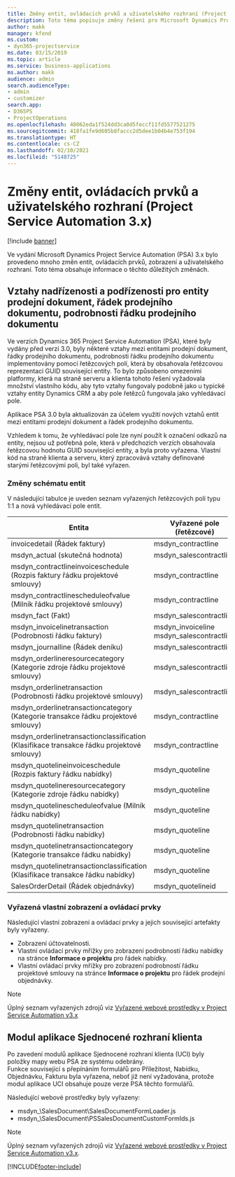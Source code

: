 ```yaml
---
title: Změny entit, ovládacích prvků a uživatelského rozhraní (Project Service Automation 3.x)
description: Toto téma popisuje změny řešení pro Microsoft Dynamics Project Service Automation 3.x.
author: makk
manager: kfend
ms.custom:
- dyn365-projectservice
ms.date: 03/15/2019
ms.topic: article
ms.service: business-applications
ms.author: makk
audience: admin
search.audienceType:
- admin
- customizer
search.app:
- D365PS
- ProjectOperations
ms.openlocfilehash: 48062eda1f524dd3ca0d5feccf11fd5577521275
ms.sourcegitcommit: 418fa1fe9d605b8faccc2d5dee1b04b4e753f194
ms.translationtype: HT
ms.contentlocale: cs-CZ
ms.lasthandoff: 02/10/2021
ms.locfileid: "5148725"
---
```

# <a name="entity-control-and-user-interface-changes-project-service-automation-3x"></a>Změny entit, ovládacích prvků a uživatelského rozhraní (Project Service Automation 3.x)

[!include [banner](../../includes/psa-now-project-operations.md)]


Ve vydání Microsoft Dynamics Project Service Automation (PSA) 3.x bylo provedeno mnoho změn entit, ovládacích prvků, zobrazení a uživatelského rozhraní. Toto téma obsahuje informace o těchto důležitých změnách.

## <a name="parent-child-relationships-for-sales-document-sales-document-line-sales-document-line-detail-entities"></a>Vztahy nadřízenosti a podřízenosti pro entity prodejní dokument, řádek prodejního dokumentu, podrobnosti řádku prodejního dokumentu
Ve verzích Dynamics 365 Project Service Automation (PSA), které byly vydány před verzí 3.0, byly některé vztahy mezi entitami prodejní dokument, řádky prodejního dokumentu, podrobnosti řádku prodejního dokumentu implementovány pomocí řetězcových polí, která by obsahovala řetězcovou reprezentaci GUID související entity. To bylo způsobeno omezeními platformy, která na straně serveru a klienta tohoto řešení vyžadovala množství vlastního kódu, aby tyto vztahy fungovaly podobně jako u typické vztahy entity Dynamics CRM a aby pole řetězců fungovala jako vyhledávací pole.

Aplikace PSA 3.0 byla aktualizován za účelem využití nových vztahů entit mezi entitami prodejní dokument a řádek prodejního dokumentu.

Vzhledem k tomu, že vyhledávací pole lze nyní použít k označení odkazů na entity, nejsou už potřebná pole, která v předchozích verzích obsahovala řetězcovou hodnotu GUID související entity, a byla proto vyřazena. Vlastní kód na straně klienta a serveru, který zpracovává vztahy definované starými řetězcovými poli, byl také vyřazen.

### <a name="entity-schema-changes"></a>Změny schématu entit
V následující tabulce je uveden seznam vyřazených řetězcových polí typu 1:1 a nová vyhledávací pole entit. 

 Entita |   Vyřazené pole (řetězcové) | Nové pole (vyhledávací)
--- | --- | ---
invoicedetail (Řádek faktury) |  msdyn_contractline |    msdyn_contractlineid
msdyn_actual (skutečná hodnota) | msdyn_salescontractline |   msdyn_salescontractlineid
msdyn_contractlineinvoiceschedule (Rozpis faktury řádku projektové smlouvy) |    msdyn_contractline |    msdyn_contractlineid
msdyn_contractlinescheduleofvalue (Milník řádku projektové smlouvy) |   msdyn_contractline |    msdyn_contractlineid
msdyn_fact (Fakt) | msdyn_salescontractline |   msdyn_salescontractlineid
msdyn_invoicelinetransaction (Podrobnosti řádku faktury) | msdyn_invoiceline <br> msdyn_salescontractline | msdyn_invoicelineid <br> msdyn_salescontractlineid
msdyn_journalline (Řádek deníku) |  msdyn_salescontractline |   msdyn_salescontractlineid
msdyn_orderlineresourcecategory (Kategorie zdroje řádku projektové smlouvy) | msdyn_salescontractline |   msdyn_contractlineid
msdyn_orderlinetransaction (Podrobnosti řádku projektové smlouvy) | msdyn_salescontractline |   msdyn_salescontractlineid
msdyn_orderlinetransactioncategory (Kategorie transakce řádku projektové smlouvy) |   msdyn_contractline |    msdyn_contractlineid
msdyn_orderlinetransactionclassification (Klasifikace transakce řádku projektové smlouvy) |   msdyn_contractline |    msdyn_contractlineid
msdyn_quotelineinvoiceschedule (Rozpis faktury řádku nabídky) |  msdyn_quoteline |   msdyn_quotelineid
msdyn_quotelineresourcecategory (Kategorie zdroje řádku nabídky) |    msdyn_quoteline |   msdyn_quotelineid
msdyn_quotelinescheduleofvalue (Milník řádku nabídky) | msdyn_quoteline |   msdyn_quotelineid
msdyn_quotelinetransaction (Podrobnosti řádku nabídky) |    msdyn_quoteline |   msdyn_quotelineid
msdyn_quotelinetransactioncategory (Kategorie transakce řádku nabídky) |  msdyn_quoteline |   msdyn_quotelineid
msdyn_quotelinetransactionclassification (Klasifikace transakce řádku nabídky) |  msdyn_quoteline |   msdyn_quotelineid
SalesOrderDetail (Řádek objednávky) | msdyn_quotelineid | msdyn_quoteline 

### <a name="deprecated-custom-views-and-controls"></a>Vyřazená vlastní zobrazení a ovládací prvky
Následující vlastní zobrazení a ovládací prvky a jejich související artefakty byly vyřazeny.

- Zobrazení účtovatelnosti.
- Vlastní ovládací prvky mřížky pro zobrazení podrobností řádku nabídky na stránce **Informace o projektu** pro řádek nabídky.
- Vlastní ovládací prvky mřížky pro zobrazení podrobností řádku projektové smlouvy na stránce **Informace o projektu** pro řádek prodejní objednávky.

> [!NOTE]
> Úplný seznam vyřazených zdrojů viz [Vyřazené webové prostředky v Project Service Automation v3.x](../developer-guides/web-resources-deprecated-v3.x.md)

## <a name="unified-client-interface-app-module"></a>Modul aplikace Sjednocené rozhraní klienta
Po zavedení modulů aplikace Sjednocené rozhraní klienta (UCI) byly položky mapy webu PSA ze systému odebrány.  
Funkce související s přepínáním formulářů pro Příležitost, Nabídku, Objednávku, Fakturu byla vyřazena, neboť již není vyžadována, protože modul aplikace UCI obsahuje pouze verze PSA těchto formulářů.  

Následující webové prostředky byly vyřazeny:

- msdyn_\SalesDocument\SalesDocumentFormLoader.js
- msdyn_\SalesDocument\PSSalesDocumentCustomFormIds.js

> [!NOTE]
> Úplný seznam vyřazených zdrojů viz [Vyřazené webové prostředky v Project Service Automation v3.x](../developer-guides/web-resources-deprecated-v3.x.md).




[!INCLUDE[footer-include](../../includes/footer-banner.md)]